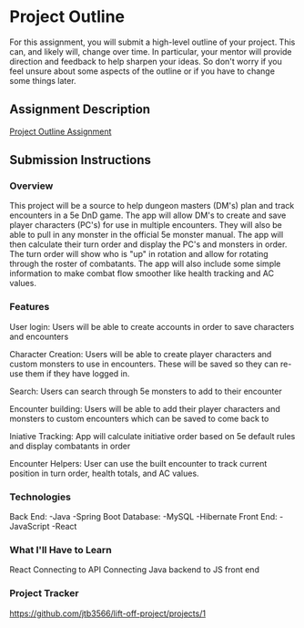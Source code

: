 # Project Outline
For this assignment, you will submit a high-level outline of your project. This can, and likely will, change over time. In particular, your mentor will provide direction and feedback to help sharpen your ideas. So don't worry if you feel unsure about some aspects of the outline or if you have to change some things later.

## Assignment Description
[Project Outline Assignment](https://education.launchcode.org/liftoff/modules/assignments/project-outline)

## Submission Instructions

### Overview
This project will be a source to help dungeon masters (DM's) plan and track encounters in a 5e DnD game. The app will allow DM's to create and save player characters (PC's) for use in multiple encounters. They will also be able to pull in any monster in the official 5e monster manual. The app will then calculate their turn order and display the PC's and monsters in order. The turn order will show who is "up" in rotation and allow for rotating through the roster of combatants. The app will also include some simple information to make combat flow smoother like health tracking and AC values. 
### Features
User login: Users will be able to create accounts in order to save characters and encounters

Character Creation: Users will be able to create player characters and custom monsters to use in encounters. These will be saved so they can re-use them if they have logged in.

Search: Users can search through 5e monsters to add to their encounter

Encounter building: Users will be able to add their player characters and monsters to custom encounters which can be saved to come back to

Iniative Tracking: App will calculate initiative order based on 5e default rules and display combatants in order

Encounter Helpers: User can use the built encounter to track current position in turn order, health totals, and AC values. 
### Technologies
Back End:
    -Java
    -Spring Boot
Database:
    -MySQL
    -Hibernate
Front End:
    -JavaScript
    -React
### What I'll Have to Learn
React
Connecting to API
Connecting Java backend to JS front end
### Project Tracker
https://github.com/jtb3566/lift-off-project/projects/1
